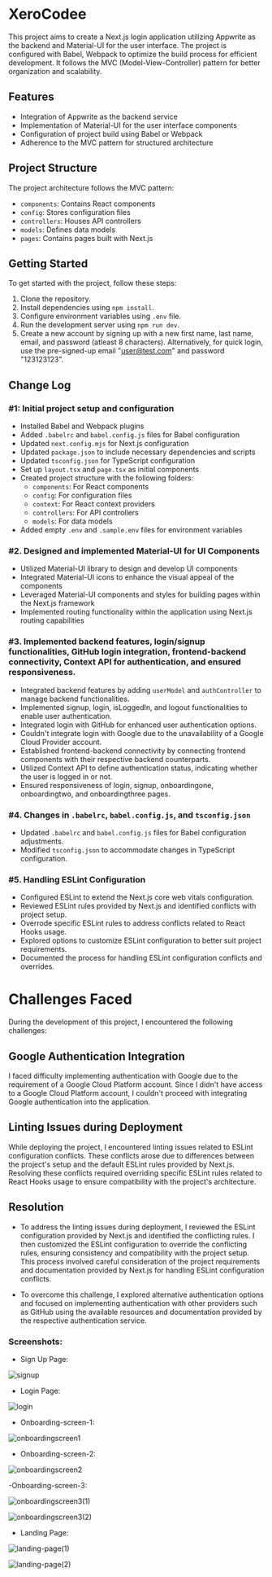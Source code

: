 # XeroCodee

This project aims to create a Next.js login application utilizing Appwrite as the backend and Material-UI for the user interface. The project is configured with Babel, Webpack to optimize the build process for efficient development. It follows the MVC (Model-View-Controller) pattern for better organization and scalability.

## Features

- Integration of Appwrite as the backend service
- Implementation of Material-UI for the user interface components
- Configuration of project build using Babel or Webpack
- Adherence to the MVC pattern for structured architecture

## Project Structure

The project architecture follows the MVC pattern:

- `components`: Contains React components
- `config`: Stores configuration files
- `controllers`: Houses API controllers
- `models`: Defines data models
- `pages`: Contains pages built with Next.js

## Getting Started

To get started with the project, follow these steps:

1. Clone the repository.
2. Install dependencies using `npm install`.
3. Configure environment variables using `.env` file.
4. Run the development server using `npm run dev`.
5. Create a new account by signing up with a new first name, last name, email, and password (atleast 8 characters). Alternatively, for quick login, use the pre-signed-up email "user@test.com" and password "123123123".

## Change Log

### #1: Initial project setup and configuration

- Installed Babel and Webpack plugins
- Added `.babelrc` and `babel.config.js` files for Babel configuration
- Updated `next.config.mjs` for Next.js configuration
- Updated `package.json` to include necessary dependencies and scripts
- Updated `tsconfig.json` for TypeScript configuration
- Set up `layout.tsx` and `page.tsx` as initial components
- Created project structure with the following folders:
  - `components`: For React components
  - `config`: For configuration files
  - `context`: For React context providers
  - `controllers`: For API controllers
  - `models`: For data models
- Added empty `.env` and `.sample.env` files for environment variables

### #2. Designed and implemented Material-UI for UI Components

- Utilized Material-UI library to design and develop UI components
- Integrated Material-UI icons to enhance the visual appeal of the components
- Leveraged Material-UI components and styles for building pages within the Next.js framework
- Implemented routing functionality within the application using Next.js routing capabilities

### #3. Implemented backend features, login/signup functionalities, GitHub login integration, frontend-backend connectivity, Context API for authentication, and ensured responsiveness.

- Integrated backend features by adding `userModel` and `authController` to manage backend functionalities.
- Implemented signup, login, isLoggedIn, and logout functionalities to enable user authentication.
- Integrated login with GitHub for enhanced user authentication options.
- Couldn't integrate login with Google due to the unavailability of a Google Cloud Provider account.
- Established frontend-backend connectivity by connecting frontend components with their respective backend counterparts.
- Utilized Context API to define authentication status, indicating whether the user is logged in or not.
- Ensured responsiveness of login, signup, onboardingone, onboardingtwo, and onboardingthree pages.

### #4. Changes in `.babelrc`, `babel.config.js`, and `tsconfig.json`

- Updated `.babelrc` and `babel.config.js` files for Babel configuration adjustments.
- Modified `tsconfig.json` to accommodate changes in TypeScript configuration.

### #5. Handling ESLint Configuration

- Configured ESLint to extend the Next.js core web vitals configuration.
- Reviewed ESLint rules provided by Next.js and identified conflicts with project setup.
- Overrode specific ESLint rules to address conflicts related to React Hooks usage.
- Explored options to customize ESLint configuration to better suit project requirements.
- Documented the process for handling ESLint configuration conflicts and overrides.

# Challenges Faced

During the development of this project, I encountered the following challenges:

## Google Authentication Integration

I faced difficulty implementing authentication with Google due to the requirement of a Google Cloud Platform account. Since I didn't have access to a Google Cloud Platform account, I couldn't proceed with integrating Google authentication into the application.

## Linting Issues during Deployment

While deploying the project, I encountered linting issues related to ESLint configuration conflicts. These conflicts arose due to differences between the project's setup and the default ESLint rules provided by Next.js. Resolving these conflicts required overriding specific ESLint rules related to React Hooks usage to ensure compatibility with the project's architecture.

## Resolution

- To address the linting issues during deployment, I reviewed the ESLint configuration provided by Next.js and identified the conflicting rules. I then customized the ESLint configuration to override the conflicting rules, ensuring consistency and compatibility with the project setup. This process involved careful consideration of the project requirements and documentation provided by Next.js for handling ESLint configuration conflicts.

- To overcome this challenge, I explored alternative authentication options and focused on implementing authentication with other providers such as GitHub using the available resources and documentation provided by the respective authentication service.

### Screenshots: 

- Sign Up Page:

![signup](https://github.com/AbhradeepMukherjee/xerocodee/assets/132974862/655169c2-2c7f-4e35-a0a2-f61ef75770c3)

- Login Page:

![login](https://github.com/AbhradeepMukherjee/xerocodee/assets/132974862/71cfd91d-2bdf-405d-9b8f-afa5bd54ec65)

- Onboarding-screen-1:

![onboardingscreen1](https://github.com/AbhradeepMukherjee/xerocodee/assets/132974862/58f716cc-09f5-496f-a712-b5e3f4320d51)

- Onboarding-screen-2:

![onboardingscreen2](https://github.com/AbhradeepMukherjee/xerocodee/assets/132974862/e5db1c08-fc40-4bfe-a143-8d9d08cdbf43)

-Onboarding-screen-3:

![onboardingscreen3(1)](https://github.com/AbhradeepMukherjee/xerocodee/assets/132974862/13de1b7c-bc87-4fdc-8f59-56d865ac68fd)

![onboardingscreen3(2)](https://github.com/AbhradeepMukherjee/xerocodee/assets/132974862/cfe0e271-a889-4359-8073-e132ef5172d2)

- Landing Page:

![landing-page(1)](https://github.com/AbhradeepMukherjee/xerocodee/assets/132974862/7a9bdbe3-fd25-4cf9-9bb1-ffed25dd8987)

![landing-page(2)](https://github.com/AbhradeepMukherjee/xerocodee/assets/132974862/aa177f50-baf2-4380-be1a-41742143e7d9)






